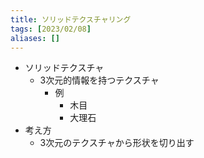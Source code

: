 ```yaml
---
title: ソリッドテクスチャリング
tags: [2023/02/08]
aliases: []
---
```


- ソリッドテクスチャ
	- 3次元的情報を持つテクスチャ
		- 例
			- 木目
			- 大理石
- 考え方
	- 3次元のテクスチャから形状を切り出す